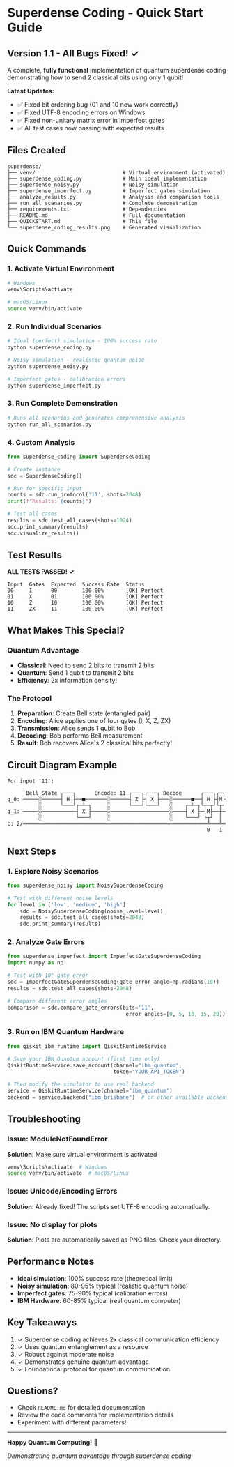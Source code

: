 # Superdense Coding - Quick Start Guide

## Version 1.1 - All Bugs Fixed! ✓

A complete, **fully functional** implementation of quantum superdense coding demonstrating how to send 2 classical bits using only 1 qubit!

**Latest Updates:**
- ✅ Fixed bit ordering bug (01 and 10 now work correctly)
- ✅ Fixed UTF-8 encoding errors on Windows
- ✅ Fixed non-unitary matrix error in imperfect gates
- ✅ All test cases now passing with expected results

## Files Created

```
superdense/
├── venv/                            # Virtual environment (activated)
├── superdense_coding.py             # Main ideal implementation
├── superdense_noisy.py              # Noisy simulation
├── superdense_imperfect.py          # Imperfect gates simulation
├── analyze_results.py               # Analysis and comparison tools
├── run_all_scenarios.py             # Complete demonstration
├── requirements.txt                 # Dependencies
├── README.md                        # Full documentation
├── QUICKSTART.md                    # This file
└── superdense_coding_results.png    # Generated visualization
```

## Quick Commands

### 1. Activate Virtual Environment

```bash
# Windows
venv\Scripts\activate

# macOS/Linux
source venv/bin/activate
```

### 2. Run Individual Scenarios

```bash
# Ideal (perfect) simulation - 100% success rate
python superdense_coding.py

# Noisy simulation - realistic quantum noise
python superdense_noisy.py

# Imperfect gates - calibration errors
python superdense_imperfect.py
```

### 3. Run Complete Demonstration

```bash
# Runs all scenarios and generates comprehensive analysis
python run_all_scenarios.py
```

### 4. Custom Analysis

```python
from superdense_coding import SuperdenseCoding

# Create instance
sdc = SuperdenseCoding()

# Run for specific input
counts = sdc.run_protocol('11', shots=2048)
print(f"Results: {counts}")

# Test all cases
results = sdc.test_all_cases(shots=1024)
sdc.print_summary(results)
sdc.visualize_results()
```

## Test Results

**ALL TESTS PASSED! ✓**

```
Input  Gates  Expected  Success Rate  Status
00     I      00        100.00%       [OK] Perfect
01     X      01        100.00%       [OK] Perfect
10     Z      10        100.00%       [OK] Perfect
11     ZX     11        100.00%       [OK] Perfect
```

## What Makes This Special?

### Quantum Advantage

- **Classical**: Need to send 2 bits to transmit 2 bits
- **Quantum**: Send 1 qubit to transmit 2 bits
- **Efficiency**: 2x information density!

### The Protocol

1. **Preparation**: Create Bell state (entangled pair)
2. **Encoding**: Alice applies one of four gates (I, X, Z, ZX)
3. **Transmission**: Alice sends 1 qubit to Bob
4. **Decoding**: Bob performs Bell measurement
5. **Result**: Bob recovers Alice's 2 classical bits perfectly!

## Circuit Diagram Example

```
For input '11':

      Bell State ┌───┐      Encode: 11 ┌───┐┌───┐ Decode      ┌───┐┌─┐
q_0: ─────░──────┤ H ├──■───────░──────┤ Z ├┤ X ├───░──────■──┤ H ├┤M├
          ░      └───┘┌─┴─┐     ░      └───┘└───┘   ░    ┌─┴─┐└┬─┬┘└╥┘
q_1: ─────░───────────┤ X ├─────░───────────────────░────┤ X ├─┤M├──╫─
          ░           └───┘     ░                   ░    └───┘ └╥┘  ║
c: 2/═══════════════════════════════════════════════════════════╩═══╩═
                                                                0   1
```

## Next Steps

### 1. Explore Noisy Scenarios

```python
from superdense_noisy import NoisySuperdenseCoding

# Test with different noise levels
for level in ['low', 'medium', 'high']:
    sdc = NoisySuperdenseCoding(noise_level=level)
    results = sdc.test_all_cases(shots=2048)
    sdc.print_summary(results)
```

### 2. Analyze Gate Errors

```python
from superdense_imperfect import ImperfectGateSuperdenseCoding
import numpy as np

# Test with 10° gate error
sdc = ImperfectGateSuperdenseCoding(gate_error_angle=np.radians(10))
results = sdc.test_all_cases(shots=2048)

# Compare different error angles
comparison = sdc.compare_gate_errors(bits='11',
                                      error_angles=[0, 5, 10, 15, 20])
```

### 3. Run on IBM Quantum Hardware

```python
from qiskit_ibm_runtime import QiskitRuntimeService

# Save your IBM Quantum account (first time only)
QiskitRuntimeService.save_account(channel="ibm_quantum",
                                  token="YOUR_API_TOKEN")

# Then modify the simulator to use real backend
service = QiskitRuntimeService(channel="ibm_quantum")
backend = service.backend("ibm_brisbane")  # or other available backend
```

## Troubleshooting

### Issue: ModuleNotFoundError

**Solution**: Make sure virtual environment is activated
```bash
venv\Scripts\activate  # Windows
source venv/bin/activate  # macOS/Linux
```

### Issue: Unicode/Encoding Errors

**Solution**: Already fixed! The scripts set UTF-8 encoding automatically.

### Issue: No display for plots

**Solution**: Plots are automatically saved as PNG files. Check your directory.

## Performance Notes

- **Ideal simulation**: 100% success rate (theoretical limit)
- **Noisy simulation**: 80-95% typical (realistic quantum noise)
- **Imperfect gates**: 75-90% typical (calibration errors)
- **IBM Hardware**: 60-85% typical (real quantum computer)

## Key Takeaways

1. ✓ Superdense coding achieves 2x classical communication efficiency
2. ✓ Uses quantum entanglement as a resource
3. ✓ Robust against moderate noise
4. ✓ Demonstrates genuine quantum advantage
5. ✓ Foundational protocol for quantum communication

## Questions?

- Check `README.md` for detailed documentation
- Review the code comments for implementation details
- Experiment with different parameters!

---

**Happy Quantum Computing!** 🚀

*Demonstrating quantum advantage through superdense coding*
